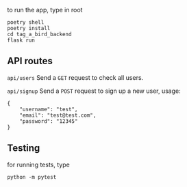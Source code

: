 
to run the app, type in root

```
poetry shell
poetry install
cd tag_a_bird_backend
flask run
```
## API routes
`api/users` Send a `GET` request to check all users.

`api/signup` Send a `POST` request to sign up a new user, usage:
```
{
    "username": "test",
    "email": "test@test.com",
    "password": "12345"
}
```

## Testing
for running tests, type 
```
python -m pytest
```
